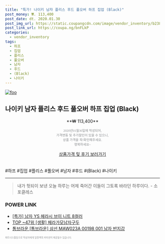 ```yaml
--- 
title: "특가! 나이키 남자 플리스 후드 풀오버 하프 집업 (Black)" 
post_money: ₩. 113,400 
post_date: dt. 2020.01.30 
post_img_url: https://static.coupangcdn.com/image/vendor_inventory/b238/d1f4a47e68381cabd9bf683425f0fa54b3c8b502fd48d3b6445e6b1cd6f2.jpg 
post_link_url: https://coupa.ng/bnFLkP 
categories: 
  - vendor_inventory 
tags: 
  - 하프 
  - 집업 
  - 플리스 
  - 풀오버 
  - 남자 
  - 후드 
  - (Black) 
  - 나이키 
--- 
```

[![foo](https://static.coupangcdn.com/image/vendor_inventory/b238/d1f4a47e68381cabd9bf683425f0fa54b3c8b502fd48d3b6445e6b1cd6f2.jpg)](https://coupa.ng/bnFLkP) 

## 나이키 남자 플리스 후드 풀오버 하프 집업 (Black) 
<p style="text-align: center;">**₩ 113,400**</p> 
<p style="text-align: center;"><span style="color: #898c8f; font-family: Georgia,Times,serif; font-size: 0.75em;">2020년01월30일에 작성되어, <br>가격변동 및 추가할인이 있을 수 있으니,<br> 상품 가격을 꼭!확인해주세요.<br>행복하세요~</span> 
</p>	 
<div markdown="0" style="text-align: center;"><a href="https://coupa.ng/bnFLkP" class="btn btn--success">상품가격 및 후기 보러가기</a></div> 
<br><br> 
  #하프 #집업 #플리스 #풀오버 #남자 #후드 #(Black) #나이키 
<hr> 

> 내가 헛되이 보낸 오늘 하루는 어제 죽어간 이들이 그토록 바라던 하루이다. - 소포클레스 


### POWER LINK

* <a href="https://blog.naver.com/an0733/221786308642" target="_blank">[특가] 남자 YS 헤라시 브이 니트 8컬러</a>
* <a href="https://blog.naver.com/an0733/221790817851" target="_blank"> TOP ~47위 [생활] 페라가모남자구두</a>
* <a href="https://blog.naver.com/fasyy4321/221786066631" target="_blank">톰브라운 [톰브라운] 삼선 MAW023A 00198 001 남자 반지갑</a>

<span style="color: #898c8f; font-family: Georgia,Times,serif; font-size: 0.55em;">파트너스활동으로 작성자에게 일정액의 커미션이 제공될수 있습니다.</span> 
